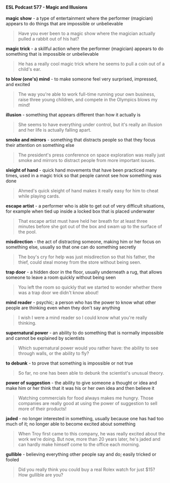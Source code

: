 #### ESL Podcast 577 - Magic and Illusions

**magic show** - a type of entertainment where the performer (magician) appears
to do things that are impossible or unbelievable

> Have you ever been to a magic show where the magician actually pulled a
rabbit out of his hat?

**magic trick** - a skillful action where the performer (magician) appears to do
something that is impossible or unbelievable

> He has a really cool magic trick where he seems to pull a coin out of a child's
ear.

**to blow (one's) mind** - to make someone feel very surprised, impressed, and
excited

> The way you're able to work full-time running your own business, raise three
young children, and compete in the Olympics blows my mind!

**illusion** - something that appears different than how it actually is

> She seems to have everything under control, but it's really an illusion and her
life is actually falling apart.

**smoke and mirrors** - something that distracts people so that they focus their
attention on something else

> The president's press conference on space exploration was really just smoke
and mirrors to distract people from more important issues.

**sleight of hand** - quick hand movements that have been practiced many times,
used in a magic trick so that people cannot see how something was done

> Ahmed's quick sleight of hand makes it really easy for him to cheat while
playing cards.

**escape artist** - a performer who is able to get out of very difficult situations, for
example when tied up inside a locked box that is placed underwater

> That escape artist must have held her breath for at least three minutes before
she got out of the box and swam up to the surface of the pool.

**misdirection** - the act of distracting someone, making him or her focus on
something else, usually so that one can do something secretly

> The boy's cry for help was just misdirection so that his father, the thief, could
steal money from the store without being seen.

**trap door** - a hidden door in the floor, usually underneath a rug, that allows
someone to leave a room quickly without being seen

> You left the room so quickly that we started to wonder whether there was a trap
door we didn't know about!

**mind reader** - psychic; a person who has the power to know what other people
are thinking even when they don't say anything

> I wish I were a mind reader so I could know what you're really thinking.

**supernatural power** - an ability to do something that is normally impossible and
cannot be explained by scientists

> Which supernatural power would you rather have: the ability to see through
walls, or the ability to fly?

**to debunk** - to prove that something is impossible or not true

> So far, no one has been able to debunk the scientist's unusual theory.

**power of suggestion** - the ability to give someone a thought or idea and make
him or her think that it was his or her own idea and then believe it

> Watching commercials for food always makes me hungry. Those companies
are really good at using the power of suggestion to sell more of their products!

**jaded** - no longer interested in something, usually because one has had too
much of it; no longer able to become excited about something

> When Troy first came to this company, he was really excited about the work
we're doing. But now, more than 20 years later, he's jaded and can hardly make
himself come to the office each morning.

**gullible** - believing everything other people say and do; easily tricked or fooled

> Did you really think you could buy a real Rolex watch for just $15? How gullible
are you?

